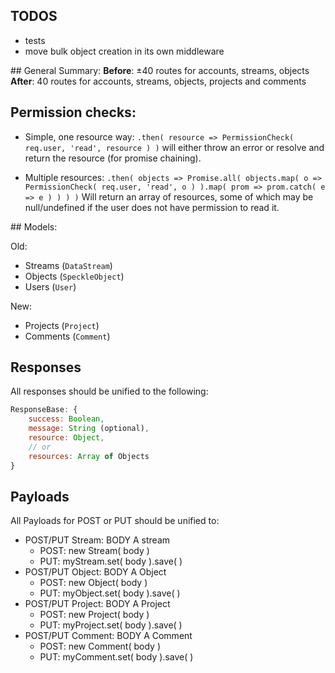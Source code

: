 
## TODOS
- tests
- move bulk object creation in its own middleware

## General Summary: 
**Before**: ±40 routes for accounts, streams, objects
**After**: 40 routes for accounts, streams, objects, projects and comments

## Permission checks: 

- Simple, one resource way:
`.then( resource => PermissionCheck( req.user, 'read', resource ) )`
will either throw an error or resolve and return the resource (for promise chaining).

- Multiple resources:
`.then( objects => Promise.all( objects.map( o => PermissionCheck( req.user, 'read', o ) ).map( prom => prom.catch( e => e ) ) ) )`
Will return an array of resources, some of which may be null/undefined if the user does not have permission to read it. 

## Models: 

Old: 
- Streams (`DataStream`)
- Objects (`SpeckleObject`)
- Users (`User`)

New: 
- Projects (`Project`)
- Comments (`Comment`)

## Responses
All responses should be unified to the following: 

```js
ResponseBase: { 
    success: Boolean,
    message: String (optional),
    resource: Object,
    // or
    resources: Array of Objects
}
```

## Payloads
All Payloads for POST or PUT should be unified to:

- POST/PUT Stream: BODY A stream
    + POST: new Stream( body )
    + PUT: myStream.set( body ).save( )
- POST/PUT Object: BODY A Object
    + POST: new Object( body )
    + PUT: myObject.set( body ).save( )
- POST/PUT Project: BODY A Project
    + POST: new Project( body )
    + PUT: myProject.set( body ).save( )
- POST/PUT Comment: BODY A Comment
    + POST: new Comment( body )
    + PUT: myComment.set( body ).save( )


